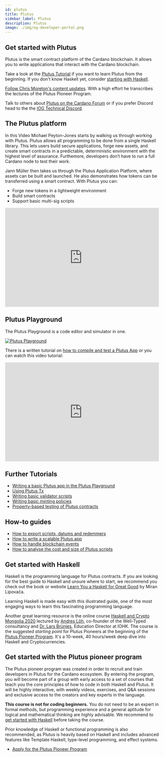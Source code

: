 ```yaml
---
id: plutus
title: Plutus
sidebar_label: Plutus
description: Plutus
image: ./img/og-developer-portal.png
--- 
```


## Get started with Plutus 
Plutus is the smart contract platform of the Cardano blockchain. It allows you to write applications that interact with the Cardano blockchain.

Take a look at the [Plutus Tutorial](https://plutus.readthedocs.io/en/latest/plutus/tutorials/plutus-playground.html) if you want to learn Plutus from the beginning. If you don't know Haskell yet, consider [starting with Haskell](#get-started-with-haskell).

[Follow Chris Moreton's content updates](https://plutus-pioneer-program.readthedocs.io/en/latest/plutus_pioneer_program.html). With a high effort he transcribes the lectures of the Plutus Pioneer Program. 

Talk to others about [Plutus on the Cardano Forum](https://forum.cardano.org/c/developers/cardano-plutus/148) or if you prefer Discord 
head to the the [IOG Technical Discord](https://discord.com/invite/w6TwW9bGA6).

## The Plutus platform
In this Video Michael Peyton-Jones starts by walking us through working with Plutus. Plutus allows all programming to be done from a single Haskell library. This lets users build secure applications, forge new assets, and create smart contracts in a predictable, deterministic environment with the highest level of assurance. Furthemore, developers don’t have to run a full Cardano node to test their work. 

Jann Müller then takes us through the Plutus Application Platform, where assets can be built and launched. He also demonstrates how tokens can be transferred using a smart contract. With Plutus you can:

- Forge new tokens in a lightweight environment
- Build smart contracts
- Support basic multi-sig scripts

<iframe width="100%" height="325" src="https://www.youtube.com/embed/usMPt8KpBeI" frameborder="0" allow="accelerometer; autoplay; clipboard-write; encrypted-media; gyroscope; picture-in-picture fullscreen"></iframe>

## Plutus Playground
The Plutus Playground is a code editor and simulator in one.

[![Plutus Playground](../../static/img/get-started/smart-contracts/plutus-playground.jpg)](https://playground.plutus.iohkdev.io)

There is a written tutorial on [how to compile and test a Plutus App](https://plutus.readthedocs.io/en/latest/plutus/tutorials/plutus-playground.html) or you can watch this video tutorial:   
<iframe width="100%" height="325" src="https://www.youtube.com/embed/DhRS-JvoCw8" frameborder="0" allow="accelerometer; autoplay; clipboard-write; encrypted-media; gyroscope; picture-in-picture fullscreen"></iframe>

## Further Tutorials
- [Writing a basic Plutus app in the Plutus Playground](https://plutus.readthedocs.io/en/latest/plutus/tutorials/basic-apps.html)
- [Using Plutus Tx](https://plutus.readthedocs.io/en/latest/plutus/tutorials/plutus-tx.html)
- [Writing basic validator scripts](https://plutus.readthedocs.io/en/latest/plutus/tutorials/basic-validators.html)
- [Writing basic minting policies](https://plutus.readthedocs.io/en/latest/plutus/tutorials/basic-minting-policies.html)
- [Property-based testing of Plutus contracts](https://plutus.readthedocs.io/en/latest/plutus/tutorials/contract-testing.html)

## How-to guides
- [How to export scripts, datums and redemmers](https://plutus.readthedocs.io/en/latest/plutus/howtos/exporting-a-script.html)
- [How to write a scalable Plutus app](https://plutus.readthedocs.io/en/latest/plutus/howtos/writing-a-scalable-app.html)
- [How to handle blockchain events](https://plutus.readthedocs.io/en/latest/plutus/howtos/handling-blockchain-events.html)
- [How to analyse the cost and size of Plutus scripts](https://plutus.readthedocs.io/en/latest/plutus/howtos/analysing-scripts.html)

## Get started with Haskell
Haskell is the programming language for Plutus contracts. If you are looking for the best guide to Haskell and unsure where to start, we recommend you check out the book or website [Learn You a Haskell for Great Good](http://learnyouahaskell.com/introduction) by Miran Lipovača. 

Learning Haskell is made easy with this illustrated guide, one of the most engaging ways to learn this fascinating programming language.

Another great learning resource is the online course [Haskell and Crypto Mongolia 2020](https://www.youtube.com/watch?v=ctfZ6DwFiPg&list=PLJ3w5xyG4JWmBVIigNBytJhvSSfZZzfTm&index=4) lectured by [Andres Löh](https://kosmikus.org/), co-founder of the Well-Typed consultancy and [Dr. Lars Brünjes](https://iohk.io/en/team/lars-brunjes), Education Director at IOHK. The course is the suggested *starting point* for Plutus Pioneers at the beginning of the [Plutus Pioneer Program](#get-started-with-the-plutus-pioneer-program). It's a 10-week, 40 hours/week deep dive into Haskell and Cryptocurrencies.  

## Get started with the Plutus pioneer program
The Plutus pioneer program was created in order to recruit and train developers in Plutus for the Cardano ecosystem. By entering the program, you will become part of a group with early access to a set of courses that teach you the core principles of how to code in both Haskell and Plutus. It will be highly interactive, with weekly videos, exercises, and Q&A sessions and exclusive access to the creators and key experts in the language. 

**This course is not for coding beginners.** You do not need to be an expert in formal methods, but programming experience and a general aptitude for logical and mathematical thinking are highly advisable. We recommend to [get started with Haskell](#get-started-with-haskell) before taking the course.

Prior knowledge of Haskell or functional programming is also recommended, as Plutus is heavily based on Haskell and includes advanced features like Template Haskell, type-level programming, and effect systems.
- [Apply for the Plutus Pioneer Program](https://input-output.typeform.com/to/fNd3RBX9)